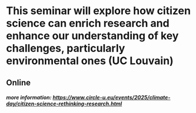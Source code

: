# This seminar will explore how citizen science can enrich research and enhance our understanding of key challenges, particularly environmental ones (UC Louvain) 
## Online

##### more information: https://www.circle-u.eu/events/2025/climate-day/citizen-science-rethinking-research.html